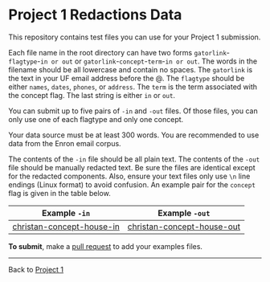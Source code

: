 # Project 1 Redactions Data

This repository contains test files you can use for your Project 1 submission.

Each file name in the root directory can have two forms `gatorlink`-`flagtype`-`in or out` or `gatorlink`-`concept`-`term`-`in or out`.
The words in the filename should be all lowercase and contain no spaces.
The `gatorlink` is the text in your UF email address before the @.
The `flagtype` should be either `names`, `dates`, `phones`, or `address`.
The `term` is the term associated with the concept flag.
The last string is either `in` or `out`.

You can submit up to five pairs of `-in` and `-out` files. 
Of those files, you can only use one of each flagtype and only one concept. 

Your data source must be at least 300 words.
You are recommended to use data from the Enron email corpus.

The contents of the `-in` file should be all plain text.
The contents of the `-out` file should be manually redacted text.
Be sure the files are identical except for the redacted components.
Also, ensure your text files only use `\n` line endings (Linux format) to avoid confusion.
An example pair for the `concept` flag is given in the table below.

| Example `-in` | Example `-out` |
| ------------- | -------------- |
|[christan-concept-house-in](christan-concept-house-in) | [christan-concept-house-out](christan-concept-house-out) |


**To submit**, make a [pull request](https://docs.github.com/en/pull-requests/collaborating-with-pull-requests/proposing-changes-to-your-work-with-pull-requests/creating-a-pull-request) to add your examples files.

---
Back to [Project 1](https://ufdatastudio.com/cis6930fa24/assignments/project1)
